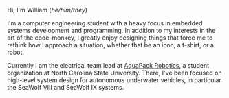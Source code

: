 Hi, I'm William (_he/him/they_)

I'm a computer engineering student with a heavy focus in embedded systems development and programming.
In addition to my interests in the art of the code-monkey, I greatly enjoy designing things that force me to rethink how I approach a situation, whether that be an icon, a t-shirt, or a robot.

Currently I am the electrical team lead at [AquaPack Robotics](https://aquapackrobotics.org), a student organization at North Carolina State University.
There, I've been focused on high-level system design for autonomous underwater vehicles, in particular the SeaWolf VIII and SeaWolf IX systems.

<!--
**wpkelso/wpkelso** is a ✨ _special_ ✨ repository because its `README.md` (this file) appears on your GitHub profile.

Here are some ideas to get you started:

- 🔭 I’m currently working on ...
- 🌱 I’m currently learning ...
- 👯 I’m looking to collaborate on ...
- 🤔 I’m looking for help with ...
- 💬 Ask me about ...
- 📫 How to reach me: ...
- 😄 Pronouns: ...
- ⚡ Fun fact: ...
-->
